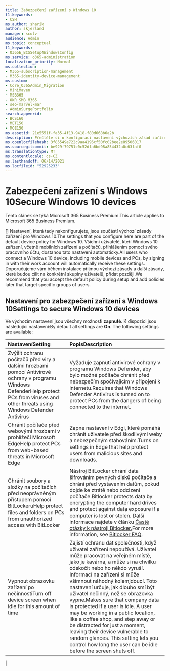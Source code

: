 ```yaml
---
title: Zabezpečení zařízení s Windows 10
f1.keywords:
- CSH
ms.author: sharik
author: skjerland
manager: scotv
audience: Admin
ms.topic: conceptual
f1_keywords:
- O365E_BCSSetup4WindowsConfig
ms.service: o365-administration
localization_priority: Normal
ms.collection:
- M365-subscription-management
- M365-identity-device-management
ms.custom:
- Core_O365Admin_Migration
- MiniMaven
- MSB365
- OKR_SMB_M365
- seo-marvel-mar
- AdminSurgePortfolio
search.appverid:
- BCS160
- MET150
- MOE150
ms.assetid: 21e5551f-fa35-4f13-9418-f80d668b6a2b
description: Přečtěte si o konfiguraci nastavení výchozích zásad zařízení, která budou Windows 10 zařízení po přihlášení ke svému pracovnímu nebo školnímu účtu.
ms.openlocfilehash: 3f85549e722c9aa4196cf50fc02bee2e89506017
ms.sourcegitcommit: be929f79751c0c52dfa6bd98a854432a0c63faf0
ms.translationtype: MT
ms.contentlocale: cs-CZ
ms.lasthandoff: 06/14/2021
ms.locfileid: "52925233"
---
```

# <a name="secure-windows-10-devices"></a><span data-ttu-id="7f356-103">Zabezpečení zařízení s Windows 10</span><span class="sxs-lookup"><span data-stu-id="7f356-103">Secure Windows 10 devices</span></span>

<span data-ttu-id="7f356-104">Tento článek se týká Microsoft 365 Business Premium.</span><span class="sxs-lookup"><span data-stu-id="7f356-104">This article applies to Microsoft 365 Business Premium.</span></span>

<span data-ttu-id="7f356-105">[] Nastavení, která tady nakonfigurujete, jsou součástí výchozí zásady zařízení pro Windows 10.</span><span class="sxs-lookup"><span data-stu-id="7f356-105">The settings that you configure here are part of the default device policy for Windows 10.</span></span> <span data-ttu-id="7f356-106">Všichni uživatelé, kteří Windows 10 zařízení, včetně mobilních zařízení a počítačů, přihlášením pomocí svého pracovního účtu, dostanou tato nastavení automaticky.</span><span class="sxs-lookup"><span data-stu-id="7f356-106">All users who connect a Windows 10 device, including mobile devices and PCs, by signing in with their work account will automatically receive these settings.</span></span> <span data-ttu-id="7f356-107">Doporučujeme vám během instalace přijmou výchozí zásady a další zásady, které budou cílit na konkrétní skupiny uživatelů, přidat později.</span><span class="sxs-lookup"><span data-stu-id="7f356-107">We recommend that you accept the default policy during setup and add policies later that target specific groups of users.</span></span>
  
## <a name="settings-to-secure-windows-10-devices"></a><span data-ttu-id="7f356-108">Nastavení pro zabezpečení zařízení s Windows 10</span><span class="sxs-lookup"><span data-stu-id="7f356-108">Settings to secure Windows 10 devices</span></span>

<span data-ttu-id="7f356-p102">Ve výchozím nastavení jsou všechny možnosti **zapnuté**. K dispozici jsou následující nastavení:</span><span class="sxs-lookup"><span data-stu-id="7f356-p102">By default all settings are **On**. The following settings are available:</span></span>
  


|<span data-ttu-id="7f356-111">Nastavení</span><span class="sxs-lookup"><span data-stu-id="7f356-111">Setting</span></span>  <br/> |<span data-ttu-id="7f356-112">Popis</span><span class="sxs-lookup"><span data-stu-id="7f356-112">Description</span></span>  <br/> |
|:-----|:-----|
|<span data-ttu-id="7f356-113">Zvýšit ochranu počítačů před viry a dalšími hrozbami pomocí Antivirové ochrany v programu Windows Defender</span><span class="sxs-lookup"><span data-stu-id="7f356-113">Help protect PCs from viruses and other threats using Windows Defender Antivirus</span></span>  <br/> |<span data-ttu-id="7f356-114">Vyžaduje zapnutí antivirové ochrany v programu Windows Defender, aby bylo možné počítače chránit před nebezpečím spočívajícím v připojení k internetu.</span><span class="sxs-lookup"><span data-stu-id="7f356-114">Requires that Windows Defender Antivirus is turned on to protect PCs from the dangers of being connected to the internet.</span></span>  <br/> |
|<span data-ttu-id="7f356-115">Chránit počítače před webovými hrozbami v prohlížeči Microsoft Edge</span><span class="sxs-lookup"><span data-stu-id="7f356-115">Help protect PCs from web-based threats in Microsoft Edge</span></span>  <br/> |<span data-ttu-id="7f356-116">Zapne nastavení v Edgi, které pomáhá chránit uživatele před škodlivými weby a nebezpečným stahováním.</span><span class="sxs-lookup"><span data-stu-id="7f356-116">Turns on settings in Edge that help protect users from malicious sites and downloads.</span></span>  <br/> |
|<span data-ttu-id="7f356-117">Chránit soubory a složky na počítačích před neoprávněným přístupem pomocí BitLockeru</span><span class="sxs-lookup"><span data-stu-id="7f356-117">Help protect files and folders on PCs from unauthorized access with BitLocker</span></span>  <br/> |<span data-ttu-id="7f356-118">Nástroj BitLocker chrání data šifrováním pevných disků počítače a chrání před vystavením datům, pokud dojde ke ztrátě nebo odcizení počítače.</span><span class="sxs-lookup"><span data-stu-id="7f356-118">Bitlocker protects data by encrypting the computer hard drives and protect against data exposure if a computer is lost or stolen.</span></span> <span data-ttu-id="7f356-119">Další informace najdete v článku [Časté otázky k nástroji Bitlocker.](/windows/security/information-protection/bitlocker/bitlocker-frequently-asked-questions)</span><span class="sxs-lookup"><span data-stu-id="7f356-119">For more information, see [Bitlocker FAQ](/windows/security/information-protection/bitlocker/bitlocker-frequently-asked-questions).</span></span>  <br/> |
|<span data-ttu-id="7f356-120">Vypnout obrazovku zařízení po nečinnosti</span><span class="sxs-lookup"><span data-stu-id="7f356-120">Turn off device screen when idle for this amount of time</span></span>  <br/> |<span data-ttu-id="7f356-p104">Zajistí ochranu dat společnosti, když uživatel zařízení nepoužívá. Uživatel může pracovat na veřejném místě, jako je kavárna, a může si na chvilku odskočit nebo ho někdo vyruší. Informací na zařízení si může všimnout náhodný kolemjdoucí. Toto nastavení určuje, jak dlouho smí být uživatel nečinný, než se obrazovka vypne.</span><span class="sxs-lookup"><span data-stu-id="7f356-p104">Makes sure that company data is protected if a user is idle. A user may be working in a public location, like a coffee shop, and step away or be distracted for just a moment, leaving their device vulnerable to random glances. This setting lets you control how long the user can be idle before the screen shuts off.</span></span>  <br/> |
|